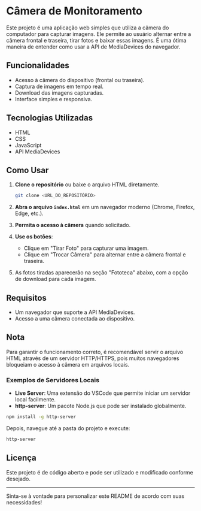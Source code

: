 # Câmera de Monitoramento

Este projeto é uma aplicação web simples que utiliza a câmera do computador para capturar imagens. Ele permite ao usuário alternar entre a câmera frontal e traseira, tirar fotos e baixar essas imagens. É uma ótima maneira de entender como usar a API de MediaDevices do navegador.

## Funcionalidades

- Acesso à câmera do dispositivo (frontal ou traseira).
- Captura de imagens em tempo real.
- Download das imagens capturadas.
- Interface simples e responsiva.

## Tecnologias Utilizadas

- HTML
- CSS
- JavaScript
- API MediaDevices

## Como Usar

1. **Clone o repositório** ou baixe o arquivo HTML diretamente.

   ```bash
   git clone <URL_DO_REPOSITÓRIO>
   ```

2. **Abra o arquivo `index.html`** em um navegador moderno (Chrome, Firefox, Edge, etc.).

3. **Permita o acesso à câmera** quando solicitado.

4. **Use os botões**:
   - Clique em "Tirar Foto" para capturar uma imagem.
   - Clique em "Trocar Câmera" para alternar entre a câmera frontal e traseira.

5. As fotos tiradas aparecerão na seção "Fototeca" abaixo, com a opção de download para cada imagem.

## Requisitos

- Um navegador que suporte a API MediaDevices.
- Acesso a uma câmera conectada ao dispositivo.

## Nota

Para garantir o funcionamento correto, é recomendável servir o arquivo HTML através de um servidor HTTP/HTTPS, pois muitos navegadores bloqueiam o acesso à câmera em arquivos locais.

### Exemplos de Servidores Locais

- **Live Server**: Uma extensão do VSCode que permite iniciar um servidor local facilmente.
- **http-server**: Um pacote Node.js que pode ser instalado globalmente.

```bash
npm install -g http-server
```

Depois, navegue até a pasta do projeto e execute:

```bash
http-server
```

## Licença

Este projeto é de código aberto e pode ser utilizado e modificado conforme desejado.

---

Sinta-se à vontade para personalizar este README de acordo com suas necessidades!
